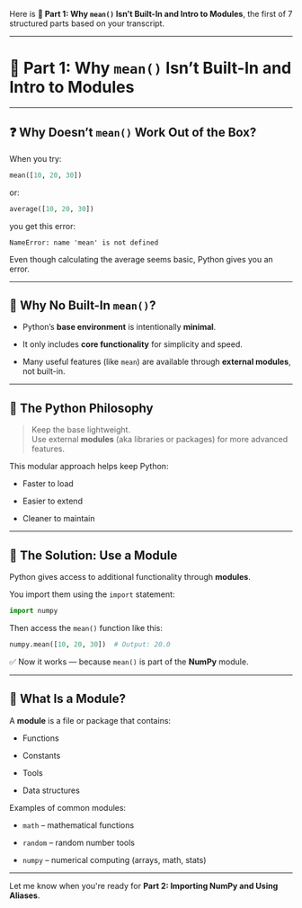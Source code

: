 Here is **🔹 Part 1: Why `mean()` Isn’t Built-In and Intro to Modules**, the first of 7 structured parts based on your transcript.

---

# 🔹 Part 1: Why `mean()` Isn’t Built-In and Intro to Modules

---

## ❓ Why Doesn’t `mean()` Work Out of the Box?

When you try:

```python
mean([10, 20, 30])
```

or:

```python
average([10, 20, 30])
```

you get this error:

```
NameError: name 'mean' is not defined
```

Even though calculating the average seems basic, Python gives you an error.

---

## 🧠 Why No Built-In `mean()`?

- Python’s **base environment** is intentionally **minimal**.
    
- It only includes **core functionality** for simplicity and speed.
    
- Many useful features (like `mean`) are available through **external modules**, not built-in.
    

---

## 🧰 The Python Philosophy

> Keep the base lightweight.  
> Use external **modules** (aka libraries or packages) for more advanced features.

This modular approach helps keep Python:

- Faster to load
    
- Easier to extend
    
- Cleaner to maintain
    

---

## 🔧 The Solution: Use a Module

Python gives access to additional functionality through **modules**.

You import them using the `import` statement:

```python
import numpy
```

Then access the `mean()` function like this:

```python
numpy.mean([10, 20, 30])  # Output: 20.0
```

✅ Now it works — because `mean()` is part of the **NumPy** module.

---

## 🧠 What Is a Module?

A **module** is a file or package that contains:

- Functions
    
- Constants
    
- Tools
    
- Data structures
    

Examples of common modules:

- `math` – mathematical functions
    
- `random` – random number tools
    
- `numpy` – numerical computing (arrays, math, stats)
    

---

Let me know when you're ready for **Part 2: Importing NumPy and Using Aliases**.